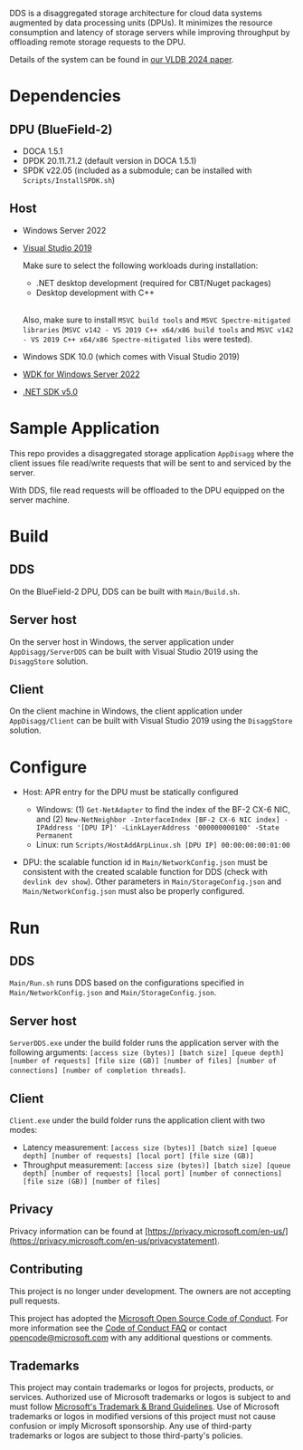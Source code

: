 DDS is a disaggregated storage architecture for cloud data systems augmented by data processing units (DPUs).
It minimizes the resource consumption and latency of storage servers while improving throughput by offloading remote storage requests to the DPU.

Details of the system can be found in [our VLDB 2024 paper](https://fardatalab.org/vldb24-zhang.pdf).

# Dependencies
## DPU (BlueField-2)
- DOCA 1.5.1
- DPDK 20.11.7.1.2 (default version in DOCA 1.5.1)
- SPDK v22.05 (included as a submodule; can be installed with `Scripts/InstallSPDK.sh`)


## Host

- Windows Server 2022

- [Visual Studio 2019](https://learn.microsoft.com/en-us/windows-hardware/drivers/other-wdk-downloads#step-1-install-visual-studio)  

	Make sure to select the following workloads during installation:

	- .NET desktop development (required for CBT/Nuget packages)
	- Desktop development with C++  
	</br>

	Also, make sure to install `MSVC build tools` and `MSVC Spectre-mitigated libraries` (`MSVC v142 - VS 2019 C++ x64/x86 build tools` and `MSVC v142 - VS 2019 C++ x64/x86 Spectre-mitigated libs` were tested).

- Windows SDK 10.0 (which comes with Visual Studio 2019)

- [WDK for Windows Server 2022](https://learn.microsoft.com/en-us/windows-hardware/drivers/other-wdk-downloads#step-2-install-the-wdk)

- [.NET SDK v5.0](https://dotnet.microsoft.com/en-us/download/dotnet/5.0#sdk-5.0.408-5.0.17)

# Sample Application
This repo provides a disaggregated storage application `AppDisagg` where the client issues file read/write requests that will be sent to and serviced by the server.

With DDS, file read requests will be offloaded to the DPU equipped on the server machine.

# Build

## DDS
On the BlueField-2 DPU, DDS can be built with `Main/Build.sh`.

## Server host
On the server host in Windows, the server application under `AppDisagg/ServerDDS` can be built with Visual Studio 2019 using the `DisaggStore` solution.

## Client
On the client machine in Windows, the client application under `AppDisagg/Client` can be built with Visual Studio 2019 using the `DisaggStore` solution.


# Configure

- Host: APR entry for the DPU must be statically configured
	- Windows: (1) `Get-NetAdapter` to find the index of the BF-2 CX-6 NIC, and (2) `New-NetNeighbor -InterfaceIndex [BF-2 CX-6 NIC index] -IPAddress '[DPU IP]' -LinkLayerAddress '000000000100' -State Permanent`
	- Linux: run `Scripts/HostAddArpLinux.sh [DPU IP] 00:00:00:00:01:00`

- DPU: the scalable function id in `Main/NetworkConfig.json` must be consistent with the created scalable function for DDS (check with `devlink dev show`). Other parameters in `Main/StorageConfig.json` and `Main/NetworkConfig.json` must also be properly configured.

# Run
## DDS
`Main/Run.sh` runs DDS based on the configurations specified in `Main/NetworkConfig.json` and `Main/StorageConfig.json`. 

## Server host
`ServerDDS.exe` under the build folder runs the application server with the following arguments: `[access size (bytes)] [batch size] [queue depth] [number of requests] [file size (GB)] [number of files] [number of connections] [number of completion threads]`.

## Client
`Client.exe` under the build folder runs the application client with two modes:
- Latency measurement: `[access size (bytes)] [batch size] [queue depth] [number of requests] [local port] [file size (GB)]`
- Throughput measurement: `[access size (bytes)] [batch size] [queue depth] [number of requests] [local port] [number of connections] [file size (GB)] [number of files]`

## Privacy
 
Privacy information can be found at [https://privacy.microsoft.com/en-us/](https://privacy.microsoft.com/en-us/privacystatement).

## Contributing
 
This project is no longer under development. The owners are not accepting pull requests.

This project has adopted the [Microsoft Open Source Code of Conduct](
https://opensource.microsoft.com/codeofconduct/).
For more information see the [Code of Conduct FAQ](
https://opensource.microsoft.com/codeofconduct/faq/)
or
contact [opencode@microsoft.com](mailto:opencode@microsoft.com) with any additional questions or comments.

## Trademarks
 
This project may contain trademarks or logos for projects, products, or services. Authorized use of Microsoft 
trademarks or logos is subject to and must follow 
[Microsoft's Trademark & Brand Guidelines](https://www.microsoft.com/en-us/legal/intellectualproperty/trademarks/usage/general).
Use of Microsoft trademarks or logos in modified versions of this project must not cause confusion or imply Microsoft sponsorship.
Any use of third-party trademarks or logos are subject to those third-party's policies.

